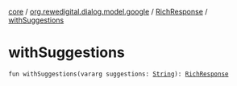 [core](../../index.md) / [org.rewedigital.dialog.model.google](../index.md) / [RichResponse](index.md) / [withSuggestions](./with-suggestions.md)

# withSuggestions

`fun withSuggestions(vararg suggestions: `[`String`](https://kotlinlang.org/api/latest/jvm/stdlib/kotlin/-string/index.html)`): `[`RichResponse`](index.md)